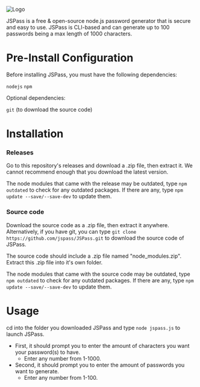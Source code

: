 ![Logo](https://i.imgur.com/pvhixis.png)

JSPass is a free & open-source node.js password generator that is secure and easy to use. JSPass is CLI-based and can generate up to 100 passwords being a max length of 1000 characters.

# Pre-Install Configuration
Before installing JSPass, you must have the following dependencies:

`nodejs`
`npm`

Optional dependencies:

`git` (to download the source code)

# Installation
### Releases
Go to this repository's releases and download a .zip file, then extract it. We cannot recommend enough that you download the latest version.

The node modules that came with the release may be outdated, type ``npm outdated`` to check for any outdated packages. If there are any, type ``npm update --save/--save-dev`` to update them.

### Source code
Download the source code as a .zip file, then extract it anywhere. Alternatively, if you have git, you can type `git clone https://github.com/jspass/JSPass.git` to download the source code of JSPass.

The source code should include a .zip file named "node_modules.zip". Extract this .zip file into it's own folder.

The node modules that came with the source code may be outdated, type ``npm outdated`` to check for any outdated packages. If there are any, type ``npm update --save/--save-dev`` to update them.

# Usage
cd into the folder you downloaded JSPass and type ``node jspass.js`` to launch JSPass. 

- First, it should prompt you to enter the amount of characters you want your password(s) to have. 
  - Enter any number from 1-1000.
- Second, it should prompt you to enter the amount of passwords you want to generate. 
  - Enter any number from 1-100.

